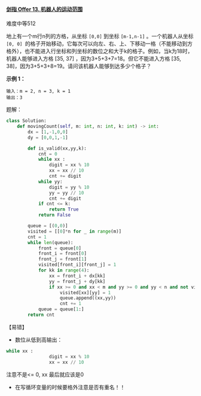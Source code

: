 #### [剑指 Offer 13. 机器人的运动范围](https://leetcode.cn/problems/ji-qi-ren-de-yun-dong-fan-wei-lcof/)

难度中等512

地上有一个m行n列的方格，从坐标 `[0,0]` 到坐标 `[m-1,n-1]` 。一个机器人从坐标 `[0, 0] `的格子开始移动，它每次可以向左、右、上、下移动一格（不能移动到方格外），也不能进入行坐标和列坐标的数位之和大于k的格子。例如，当k为18时，机器人能够进入方格 [35, 37] ，因为3+5+3+7=18。但它不能进入方格 [35, 38]，因为3+5+3+8=19。请问该机器人能够到达多少个格子？

 

**示例 1：**

```
输入：m = 2, n = 3, k = 1
输出：3
```



题解：

```python
class Solution:
    def movingCount(self, m: int, n: int, k: int) -> int:
        dx = [1,-1,0,0]
        dy = [0,0,1,-1]

        def is_valid(xx,yy,k):
            cnt = 0
            while xx :
                digit = xx % 10
                xx = xx // 10
                cnt += digit
            while yy:
                digit = yy % 10
                yy = yy // 10
                cnt += digit
            if cnt <= k:
                return True
            return False

        queue = [(0,0)]
        visited = [[0]*n for _ in range(m)]
        cnt = 1
        while len(queue):
            front = queue[0]
            front_i = front[0]
            front_j = front[1]
            visited[front_i][front_j] = 1
            for kk in range(4):
                xx = front_i + dx[kk]
                yy = front_j + dy[kk]
                if xx >= 0 and xx < m and yy >= 0 and yy < n and not visited[xx][yy] and is_valid(xx,yy,k):
                    visited[xx][yy] = 1
                    queue.append((xx,yy))
                    cnt += 1
            queue = queue[1:]
        return cnt
```



【易错】

- 数位从低到高输出：

```python
while xx :
                digit = xx % 10
                xx = xx // 10
```

注意不是<= 0, xx 最后就应该是0

- 在写循环变量的时候要格外注意是否有重名！！